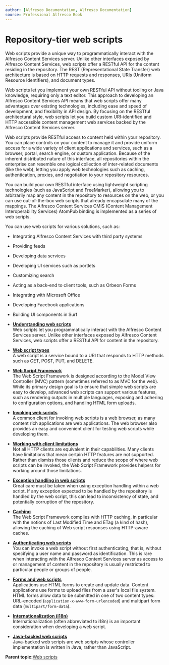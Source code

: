 ```yaml
---
author: [Alfresco Documentation, Alfresco Documentation]
source: Professional Alfresco Book
---
```


# Repository-tier web scripts

Web scripts provide a unique way to programmatically interact with the Alfresco Content Services server. Unlike other interfaces exposed by Alfresco Content Services, web scripts offer a RESTful API for the content residing in the repository. The REST \(Representational State Transfer\) web architecture is based on HTTP requests and responses, URIs \(Uniform Resource Identifiers\), and document types.

Web scripts let you implement your own RESTful API without tooling or Java knowledge, requiring only a text editor. This approach to developing an Alfresco Content Services API means that web scripts offer many advantages over existing technologies, including ease and speed of development, and flexibility in API design. By focusing on the RESTful architectural style, web scripts let you build custom URI-identified and HTTP accessible content management web services backed by the Alfresco Content Services server.

Web scripts provide RESTful access to content held within your repository. You can place controls on your content to manage it and provide uniform access for a wide variety of client applications and services, such as a browser, portal, search engine, or custom application. Because of the inherent distributed nature of this interface, all repositories within the enterprise can resemble one logical collection of inter-related documents \(like the web\), letting you apply web technologies such as caching, authentication, proxies, and negotiation to your repository resources.

You can build your own RESTful interface using lightweight scripting technologies \(such as JavaScript and FreeMarker\), allowing you to arbitrarily map any content in the repository to resources on the web, or you can use out-of-the-box web scripts that already encapsulate many of the mappings. The Alfresco Content Services CMIS \(Content Management Interoperability Services\) AtomPub binding is implemented as a series of web scripts.

You can use web scripts for various solutions, such as:

-   Integrating Alfresco Content Services with third party systems
-   Providing feeds
-   Developing data services
-   Developing UI services such as portlets
-   Customizing search
-   Acting as a back-end to client tools, such as Orbeon Forms
-   Integrating with Microsoft Office
-   Developing Facebook applications
-   Building UI components in Surf

-   **[Understanding web scripts](../concepts/ws-intro.md)**  
Web scripts let you programmatically interact with the Alfresco Content Services server. Unlike other interfaces exposed by Alfresco Content Services, web scripts offer a RESTful API for content in the repository.
-   **[Web script types](../concepts/ws-types.md)**  
A web script is a service bound to a URI that responds to HTTP methods such as GET, POST, PUT, and DELETE.
-   **[Web Script Framework](../concepts/ws-framework.md)**  
The Web Script Framework is designed according to the Model View Controller \(MVC\) pattern \(sometimes referred to as MVC for the web\). While its primary design goal is to ensure that simple web scripts are easy to develop, advanced web scripts can support various features, such as rendering outputs in multiple languages, exposing and adhering to configuration options, and handling HTML form uploads.
-   **[Invoking web scripts](../concepts/ws-invoke-where.md)**  
A common client for invoking web scripts is a web browser, as many content rich applications are web applications. The web browser also provides an easy and convenient client for testing web scripts while developing them.
-   **[Working with client limitations](../concepts/ws-client-limitations.md)**  
Not all HTTP clients are equivalent in their capabilities. Many clients have limitations that mean certain HTTP features are not supported. Rather than dismiss those clients and reduce the scope of where web scripts can be invoked, the Web Script Framework provides helpers for working around those limitations.
-   **[Exception handling in web scripts](../concepts/ws-exception-handling.md)**  
Great care must be taken when using exception handling within a web script. If any exception expected to be handled by the repository is handled by the web script, this can lead to inconsistency of state, and potentially corruption of the repository.
-   **[Caching](../concepts/ws-caching-about.md)**  
The Web Script Framework complies with HTTP caching, in particular with the notions of Last Modified Time and ETag \(a kind of hash\), allowing the caching of Web script responses using HTTP-aware caches.
-   **[Authenticating web scripts](../concepts/ws-authenticating.md)**  
You can invoke a web script without first authenticating, that is, without specifying a user name and password as identification. This is rare when interacting with the Alfresco Content Services server as access to or management of content in the repository is usually restricted to particular people or groups of people.
-   **[Forms and web scripts](../concepts/ws-forms-about.md)**  
Applications use HTML forms to create and update data. Content applications use forms to upload files from a user's local file system. HTML forms allow data to be submitted in one of two content types: URL-encoded \(`application-x-www-form-urlencoded`\) and multipart form data \(`multipart/form-data`\).
-   **[Internationalization \(i18n\)](../concepts/ws-I18N.md)**  
Internationalization \(often abbreviated to i18n\) is an important consideration when developing a web script.
-   **[Java-backed web scripts](../concepts/ws-java-backed-webscripts.md)**  
Java-backed web scripts are web scripts whose controller implementation is written in Java, rather than JavaScript.

**Parent topic:**[Web scripts](../references/dev-extension-points-webscripts.md)

